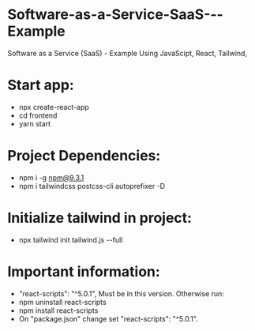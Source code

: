 # Software-as-a-Service-SaaS---Example
Software as a Service (SaaS) - Example Using JavaScipt, React, Tailwind, 
 
# Start app:
 - npx create-react-app <projectName>
 - cd frontend
 - yarn start

 # Project Dependencies:
 - npm i -g npm@9.3.1
 - npm i tailwindcss postcss-cli autoprefixer -D
 # Initialize tailwind in project:
  - npx tailwind init tailwind.js --full

# Important information:
 - "react-scripts": "^5.0.1", Must be in this version. Otherwise run:
 - npm uninstall react-scripts
 - npm install react-scripts
 - On "package.json" change set "react-scripts": "^5.0.1".
 